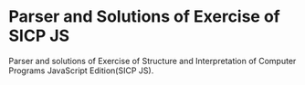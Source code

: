 # Parser and Solutions of Exercise of SICP JS

Parser and solutions of Exercise of Structure and Interpretation of Computer Programs JavaScript Edition(SICP JS).

